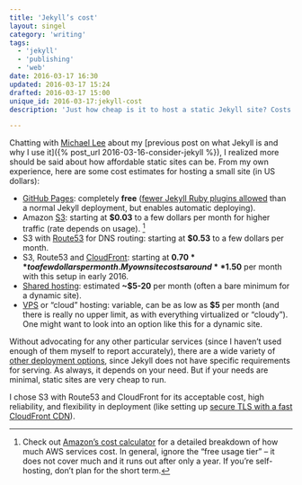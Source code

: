 ```yaml
---
title: 'Jekyll’s cost'
layout: singel
category: 'writing'
tags:
  - 'jekyll'
  - 'publishing'
  - 'web'
date: 2016-03-17 16:30
updated: 2016-03-17 15:24
drafted: 2016-03-17 15:00
unique_id: 2016-03-17:jekyll-cost
description: 'Just how cheap is it to host a static Jekyll site? Costs start at $0.'

---
```


Chatting with [Michael Lee](https://michaelsoolee.com/) about my [previous post on what Jekyll is and why I use it]({% post_url 2016-03-16-consider-jekyll %}), I realized more should be said about how affordable static sites can be. From my own experience, here are some cost estimates for hosting a small site (in US dollars):

- [GitHub Pages](https://pages.github.com): completely **free** ([fewer Jekyll Ruby plugins allowed](https://pages.github.com/versions/) than a normal Jekyll deployment, but enables automatic deploying).
- Amazon [S3](https://aws.amazon.com/s3/): starting at **$0.03** to a few dollars per month for higher traffic (rate depends on usage). [^1]
- S3 with [Route53](https://aws.amazon.com/route53/) for DNS routing: starting at **$0.53** to a few dollars per month.
- S3, Route53 and [CloudFront](https://aws.amazon.com/cloudfront/): starting at **$0.70** to a few dollars per month. My own site costs around **$1.50** per month with this setup in early 2016.
- [Shared hosting](https://en.wikipedia.org/wiki/Shared_web_hosting_service): estimated **~$5-20** per month (often a bare minimum for a dynamic site).
- [VPS](https://en.wikipedia.org/wiki/Virtual_private_server) or “cloud” hosting: variable, can be as low as **$5** per month (and there is really no upper limit, as with everything virtualized or “cloudy”). One might want to look into an option like this for a dynamic site.

Without advocating for any other particular services (since I haven’t used enough of them myself to report accurately), there are a wide variety of [other deployment options](https://jekyllrb.com/docs/deployment-methods/), since Jekyll does not have specific requirements for serving. As always, it depends on your need. But if your needs are minimal, static sites are very cheap to run.

I chose S3 with Route53 and CloudFront for its acceptable cost, high reliability, and flexibility in deployment (like setting up [secure TLS with a fast CloudFront CDN](https://olivermak.es/2016/01/aws-tls-certificate-with-jekyll/)).

[^1]: Check out [Amazon’s cost calculator](https://calculator.s3.amazonaws.com/index.html) for a detailed breakdown of how much AWS services cost. In general, ignore the “free usage tier” – it does not cover much and it runs out after only a year. If you’re self-hosting, don’t plan for the short term.
